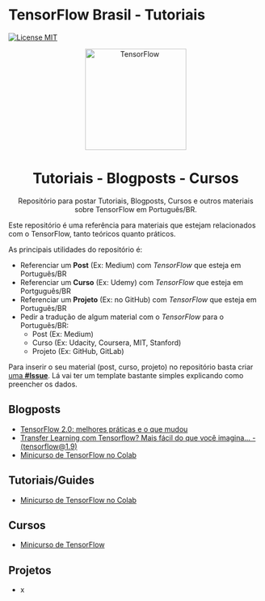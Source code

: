 # TensorFlow Brasil - Tutoriais

[![License MIT](res/license-MIT-blue.svg)](LICENSE.md)  

<p align="center">
<img src="res/logo.png" width="200" alt="TensorFlow">
</p>
<h1 align="center">Tutoriais - Blogposts - Cursos</h1>
<p align="center">Repositório para postar Tutoriais, Blogposts, Cursos e outros materiais sobre TensorFlow em Português/BR.</p>

Este repositório é uma referência para materiais que estejam relacionados com o TensorFlow, tanto teóricos quanto práticos.

As principais utilidades do repositório é:

 - Referenciar um __Post__ (Ex: Medium) com *TensorFlow* que esteja em Português/BR
 - Referenciar um __Curso__ (Ex: Udemy) com *TensorFlow* que esteja em Portguguês/BR
 - Referenciar um __Projeto__ (Ex: no GitHub) com *TensorFlow* que esteja em Português/BR
 - Pedir a tradução de algum material com o *TensorFlow* para o Português/BR:
   - Post (Ex: Medium)
   - Curso (Ex: Udacity, Coursera, MIT, Stanford)
   - Projeto (Ex: GitHub, GitLab)

Para inserir o seu material (post, curso, projeto) no repositório basta criar [uma __#Issue__](https://github.com/tensorflow-brasil/tutoriais/issues/new). Lá vai ter um template bastante simples explicando como preencher os dados.

## Blogposts

 - [TensorFlow 2.0: melhores práticas e o que mudou](https://medium.com/data-hackers/tensorflow-2-0-melhores-pr%C3%A1ticas-e-o-que-mudou-ec56ba95b6a)
 - [Transfer Learning com Tensorflow? Mais fácil do que você imagina... - (tensorflow@1.9)](https://medium.com/ensina-ai/transfer-learning-com-tensorflow-mais-f%C3%A1cil-do-que-voc%C3%AA-imagina-75c687fbf7be)
 - [Minicurso de TensorFlow no Colab]()

## Tutoriais/Guides

 - [Minicurso de TensorFlow no Colab](https://colab.research.google.com/drive/14XVG3Ut5TxmLd1D8_6VWodYkyNDyLEln#scrollTo=UyrgGbfhtXPP)

## Cursos

 - [Minicurso de TensorFlow](https://github.com/arnaldog12/minicurso-tensorflow)

## Projetos

 - x
